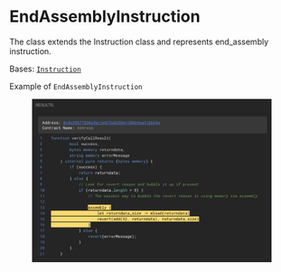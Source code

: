 # EndAssemblyInstruction

The class extends the Instruction class and represents end\_assembly instruction.



Bases: [`Instruction`](./)

Example of `EndAssemblyInstruction`

<figure><img src="../../.gitbook/assets/image (209).png" alt=""><figcaption></figcaption></figure>

